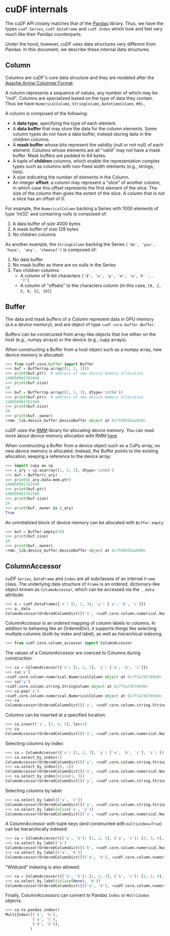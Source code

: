 cuDF internals
==============

The cuDF API closely matches that of the [Pandas](https://pandas.pydata.org/) library.
Thus, we have the types `cudf.Series`, `cudf.DataFrame` and `cudf.Index` which look and
feel very much like their Pandas counterparts.

Under the hood, however, cuDF uses data structures very different from Pandas. In this document,
we describe these internal data structures.

## Column

Columns are cuDF's core data structure and they are modeled after
the [Apache Arrow Columnar Format](https://arrow.apache.org/docs/format/Columnar.html).

A column represents a sequence of values, any number of which may be "null". Columns are
specialized based on the type of data they contain. Thus we have `NumericalColumn`, `StringColumn`,
`DatetimeColumn`, etc.,

A column is composed of the following:

* A **data type**, specifying the type of each element.
* A **data buffer** that may store the data for the column elements.
  Some column types do not have a data buffer, instead storing data in the children columns.
* A **mask buffer** whose bits represent the validity (null or not null) of each element.
  Columns whose elements are all "valid" may not have a mask buffer. Mask buffers are padded
  to 64 bytes.
* A tuple of **children** columns, which enable the representation complex types such as
  columns with non-fixed width elements (e.g., strings, lists).
* A *size* indicating the number of elements in the Column.
* An integer **offset**: a column may represent a "slice" of another column,
  in which case this offset represents the first element of the slice. The size of
  the column then gives the extent of the slice. A column that is not a slice
  has an offset of 0.

For example, the `NumericalColumn` backing a Series with 1000 elements of type 'int32'
and containing nulls is composed of:

1. A data buffer of size 4000 bytes
2. A mask buffer of size 128 bytes
3. No children columns

As another example, the `StringColumn` backing the Series
`['do', 'you', 'have', 'any', 'cheese?']` is composed of:

1. No data buffer
2. No mask buffer as there are no nulls in the Series
3. Two children columns:
   - A column of 8-bit characters `['d', 'o', 'y', 'o', 'u', h' ... '?']`
   - A column of "offsets" to the characters column (in this case, `[0, 2, 5, 9, 12, 19]`)

## Buffer

The data and mask buffers of a Column represent data in GPU memory (a.k.a *device memory*),
and are object of type `cudf.core.buffer.Buffer`.

Buffers can be constructed from array-like objects that live either on the host (e.g., numpy arrays)
or the device (e.g., cupy arrays).

When constructing a Buffer from a host object such as a numpy array, new device memory is allocated:

```python
>>> from cudf.core.buffer import Buffer
>>> buf = Buffer(np.array([1, 2, 3]))
>>> print(buf.ptr)  # address of new device memory allocation
140050901762048
>>> print(buf.size)
24
>>> buf = Buffer(np.array([1, 2, 3], dtype='int64'))
>>> print(buf.ptr)  # address of new device memory allocation
140050901762560
>>> print(buf.size)
24
>>> print(buf._owner)
<rmm._lib.device_buffer.DeviceBuffer object at 0x7f6055baab50>
```

cuDF uses the [RMM](https://github.com/rapidsai/rmm) library for allocating device memory.
You can read more about device memory allocation with RMM
[here](https://github.com/rapidsai/rmm#devicebuffers).

When constructing a Buffer from a device object such as a CuPy array, no new device memory is
allocated. Instead, the Buffer points to the existing allocation, keeping a reference to the device
array:

```python
>>> import cupy as cp
>>> c_ary = cp.asarray([1, 2, 3], dtype='int64')
>>> buf = Buffer(c_ary)
>>> print(c_ary.data.mem.ptr)
140050901762560
>>> print(buf.ptr)
140050901762560
>>> print(buf.size)
24
>>> print(buf._owner is c_ary)
True
```

An uninitialized block of device memory can be allocated with `Buffer.empty`:

```python
>>> buf = Buffer.empty(10)
>>> print(buf.size)
10
>>> print(buf._owner)
<rmm._lib.device_buffer.DeviceBuffer object at 0x7f6055baa890>
```

## ColumnAccessor

cuDF  `Series`, `DataFrame` and `Index` are all subclasses of an internal `Frame` class.
The underlying data structure of `Frame` is an ordered, dictionary-like object
known as `ColumnAccessor`, which can be accessed via the `._data` attribute:

```python
>>> a = cudf.DataFrame({'x': [1, 2, 3], 'y': ['a', 'b', 'c']})
>>> a._data
ColumnAccessor(OrderedColumnDict([('x', <cudf.core.column.numerical.NumericalColumn object at 0x7f5a7d12e050>), ('y', <cudf.core.column.string.StringColumn object at 0x7f5a7d12e320>)]), multiindex=False, level_names=(None,))
```

ColumnAccessor is an ordered mapping of column labels to columns. In addition to behaving
like an OrderedDict, it supports things like selecting multiple columns (both by index and label), as well as hierarchical indexing.

```python
>>> from cudf.core.column_accessor import ColumnAccessor
```

The values of a ColumnAccessor are coerced to Columns during construction:

```python
>>> ca = ColumnAccessor({'x': [1, 2, 3], 'y': ['a', 'b', 'c']})
>>> ca['x']
<cudf.core.column.numerical.NumericalColumn object at 0x7f5a7d5789e0>
>>> ca['y']
<cudf.core.column.string.StringColumn object at 0x7f5a7d578b90>
>>> ca.pop('x')
<cudf.core.column.numerical.NumericalColumn object at 0x7f5a7d5789e0>
>>> ca
ColumnAccessor(OrderedColumnDict([('y', <cudf.core.column.string.StringColumn object at 0x7f5a7d578b90>)]), multiindex=False, level_names=(None,))
```

Columns can be inserted at a specified location:

```python
>>> ca.insert('z', [3, 4, 5], loc=1)
>>> ca
ColumnAccessor(OrderedColumnDict([('x', <cudf.core.column.numerical.NumericalColumn object at 0x7f5a7d578dd0>), ('z', <cudf.core.column.numerical.NumericalColumn object at 0x7f5a7d578680>), ('y', <cudf.core.column.string.StringColumn object at 0x7f5a7d12e3b0>)]), multiindex=False, level_names=(None,))
```

Selecting columns by index:

```python
>>> ca = ColumnAccessor({'x': [1, 2, 3], 'y': ['a', 'b', 'c'], 'z': [4, 5, 6]})
>>> ca.select_by_index(1)
ColumnAccessor(OrderedColumnDict([('y', <cudf.core.column.string.StringColumn object at 0x7f5a7d578830>)]), multiindex=False, level_names=(None,))
>>> ca.select_by_index([0, 1])
ColumnAccessor(OrderedColumnDict([('x', <cudf.core.column.numerical.NumericalColumn object at 0x7f5a7d5789e0>), ('y', <cudf.core.column.string.StringColumn object at 0x7f5a7d578830>)]), multiindex=False, level_names=(None,))    
>>> ca.select_by_index(slice(1, 3))
ColumnAccessor(OrderedColumnDict([('y', <cudf.core.column.string.StringColumn object at 0x7f5a7d578830>), ('z', <cudf.core.column.numerical.NumericalColumn object at 0x7f5a7d5788c0>)]), multiindex=False, level_names=(None,))
```

Selecting columns by label:

```python
>>> ca.select_by_label(['y', 'z'])
ColumnAccessor(OrderedColumnDict([('y', <cudf.core.column.string.StringColumn object at 0x7f5a7d578830>), ('z', <cudf.core.column.numerical.NumericalColumn object at 0x7f5a7d5788c0>)]), multiindex=False, level_names=(None,))
>>> ca.select_by_label(slice('x', 'y'))
ColumnAccessor(OrderedColumnDict([('x', <cudf.core.column.numerical.NumericalColumn object at 0x7f5a7d5789e0>), ('y', <cudf.core.column.string.StringColumn object at 0x7f5a7d578830>)]), multiindex=False, level_names=(None,))
```

A ColumnAccessor with tuple keys (and constructed with `multiindex=True`)
can be hierarchically indexed:

```python
>>> ca = ColumnAccessor({('a', 'b'): [1, 2, 3], ('a', 'c'): [2, 3, 4], 'b': [4, 5, 6]}, multiindex=True)
>>> ca.select_by_label('a')
ColumnAccessor(OrderedColumnDict([('b', <cudf.core.column.numerical.NumericalColumn object at 0x7f5a7d5789e0>), ('c', <cudf.core.column.numerical.NumericalColumn object at 0x7f5a7d578dd0>)]), multiindex=False, level_names=(None,))
>>> ca.select_by_label(('a', 'b'))
ColumnAccessor(OrderedColumnDict([(('a', 'b'), <cudf.core.column.numerical.NumericalColumn object at 0x7f5a7d5789e0>)]), multiindex=False, level_names=(None,))
```

"Wildcard" indexing is also allowed:

```python
>>> ca = ColumnAccessor({('a', 'b'): [1, 2, 3], ('a', 'c'): [2, 3, 4], ('d', 'b'): [4, 5, 6]}, multiindex=True)
>>> ca.select_by_label((slice(None), 'b'))
ColumnAccessor(OrderedColumnDict([(('a', 'b'), <cudf.core.column.numerical.NumericalColumn object at 0x7f5a7d578830>), (('d', 'b'), <cudf.core.column.numerical.NumericalColumn object at 0x7f5a7d578680>)]), multiindex=True, level_names=(None, None))
```

Finally, ColumnAccessors can convert to Pandas `Index` or `MultiIndex` objects:

```python
>>> ca.to_pandas_index()
MultiIndex([('a', 'b'),
            ('a', 'c'),
            ('d', 'b')],
           )
```
